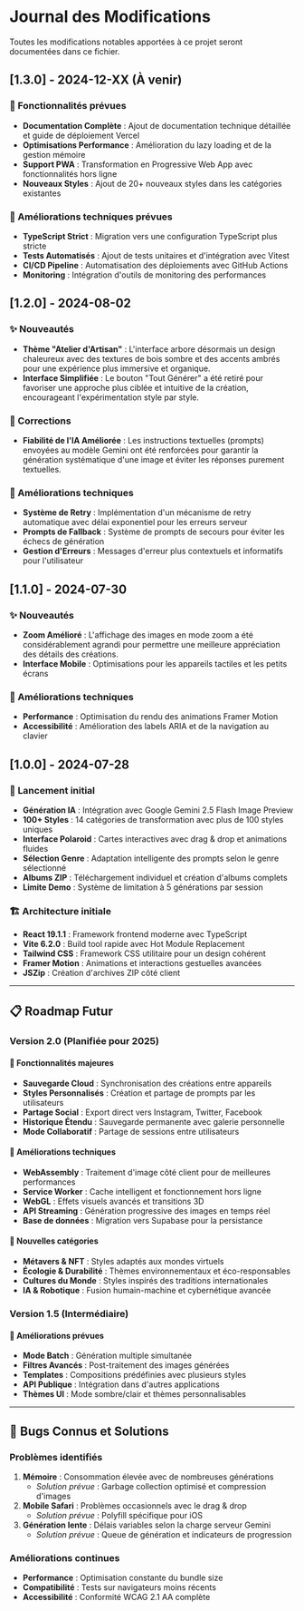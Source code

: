 # Journal des Modifications

Toutes les modifications notables apportées à ce projet seront documentées dans ce fichier.

## [1.3.0] - 2024-12-XX (À venir)

### 🚀 Fonctionnalités prévues

-   **Documentation Complète** : Ajout de documentation technique détaillée et guide de déploiement Vercel
-   **Optimisations Performance** : Amélioration du lazy loading et de la gestion mémoire
-   **Support PWA** : Transformation en Progressive Web App avec fonctionnalités hors ligne
-   **Nouveaux Styles** : Ajout de 20+ nouveaux styles dans les catégories existantes

### 🔧 Améliorations techniques prévues

-   **TypeScript Strict** : Migration vers une configuration TypeScript plus stricte
-   **Tests Automatisés** : Ajout de tests unitaires et d'intégration avec Vitest
-   **CI/CD Pipeline** : Automatisation des déploiements avec GitHub Actions
-   **Monitoring** : Intégration d'outils de monitoring des performances

## [1.2.0] - 2024-08-02

### ✨ Nouveautés

-   **Thème "Atelier d'Artisan"** : L'interface arbore désormais un design chaleureux avec des textures de bois sombre et des accents ambrés pour une expérience plus immersive et organique.
-   **Interface Simplifiée** : Le bouton "Tout Générer" a été retiré pour favoriser une approche plus ciblée et intuitive de la création, encourageant l'expérimentation style par style.

### 🐛 Corrections

-   **Fiabilité de l'IA Améliorée** : Les instructions textuelles (prompts) envoyées au modèle Gemini ont été renforcées pour garantir la génération systématique d'une image et éviter les réponses purement textuelles.

### 🔧 Améliorations techniques

-   **Système de Retry** : Implémentation d'un mécanisme de retry automatique avec délai exponentiel pour les erreurs serveur
-   **Prompts de Fallback** : Système de prompts de secours pour éviter les échecs de génération
-   **Gestion d'Erreurs** : Messages d'erreur plus contextuels et informatifs pour l'utilisateur

## [1.1.0] - 2024-07-30

### ✨ Nouveautés

-   **Zoom Amélioré** : L'affichage des images en mode zoom a été considérablement agrandi pour permettre une meilleure appréciation des détails des créations.
-   **Interface Mobile** : Optimisations pour les appareils tactiles et les petits écrans

### 🔧 Améliorations techniques

-   **Performance** : Optimisation du rendu des animations Framer Motion
-   **Accessibilité** : Amélioration des labels ARIA et de la navigation au clavier

## [1.0.0] - 2024-07-28

### 🎉 Lancement initial

-   **Génération IA** : Intégration avec Google Gemini 2.5 Flash Image Preview
-   **100+ Styles** : 14 catégories de transformation avec plus de 100 styles uniques
-   **Interface Polaroid** : Cartes interactives avec drag & drop et animations fluides
-   **Sélection Genre** : Adaptation intelligente des prompts selon le genre sélectionné
-   **Albums ZIP** : Téléchargement individuel et création d'albums complets
-   **Limite Demo** : Système de limitation à 5 générations par session

### 🏗️ Architecture initiale

-   **React 19.1.1** : Framework frontend moderne avec TypeScript
-   **Vite 6.2.0** : Build tool rapide avec Hot Module Replacement
-   **Tailwind CSS** : Framework CSS utilitaire pour un design cohérent
-   **Framer Motion** : Animations et interactions gestuelles avancées
-   **JSZip** : Création d'archives ZIP côté client

---

## 📋 Roadmap Futur

### Version 2.0 (Planifiée pour 2025)

#### 🎯 Fonctionnalités majeures
- **Sauvegarde Cloud** : Synchronisation des créations entre appareils
- **Styles Personnalisés** : Création et partage de prompts par les utilisateurs
- **Partage Social** : Export direct vers Instagram, Twitter, Facebook
- **Historique Étendu** : Sauvegarde permanente avec galerie personnelle
- **Mode Collaboratif** : Partage de sessions entre utilisateurs

#### 🔧 Améliorations techniques
- **WebAssembly** : Traitement d'image côté client pour de meilleures performances
- **Service Worker** : Cache intelligent et fonctionnement hors ligne
- **WebGL** : Effets visuels avancés et transitions 3D
- **API Streaming** : Génération progressive des images en temps réel
- **Base de données** : Migration vers Supabase pour la persistance

#### 🎨 Nouvelles catégories
- **Métavers & NFT** : Styles adaptés aux mondes virtuels
- **Écologie & Durabilité** : Thèmes environnementaux et éco-responsables
- **Cultures du Monde** : Styles inspirés des traditions internationales
- **IA & Robotique** : Fusion humain-machine et cybernétique avancée

### Version 1.5 (Intermédiaire)

#### 🚀 Améliorations prévues
- **Mode Batch** : Génération multiple simultanée
- **Filtres Avancés** : Post-traitement des images générées
- **Templates** : Compositions prédéfinies avec plusieurs styles
- **API Publique** : Intégration dans d'autres applications
- **Thèmes UI** : Mode sombre/clair et thèmes personnalisables

---

## 🐛 Bugs Connus et Solutions

### Problèmes identifiés
1. **Mémoire** : Consommation élevée avec de nombreuses générations
   - *Solution prévue* : Garbage collection optimisé et compression d'images
2. **Mobile Safari** : Problèmes occasionnels avec le drag & drop
   - *Solution prévue* : Polyfill spécifique pour iOS
3. **Génération lente** : Délais variables selon la charge serveur Gemini
   - *Solution prévue* : Queue de génération et indicateurs de progression

### Améliorations continues
- **Performance** : Optimisation constante du bundle size
- **Compatibilité** : Tests sur navigateurs moins récents
- **Accessibilité** : Conformité WCAG 2.1 AA complète
